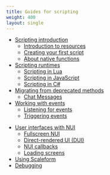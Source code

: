 ```yaml
---
title: Guides for scripting
weight: 400
layout: single
---
```


- [Scripting introduction](/docs/scripting-manual/introduction)
    - [Introduction to resources](/docs/scripting-manual/introduction/introduction-to-resources)
    - [Creating your first script](/docs/scripting-manual/introduction/creating-your-first-script)
    - [About native functions](/docs/scripting-manual/introduction/about-native-functions)
- [Scripting runtimes](/docs/scripting-manual/runtimes)
    - [Scripting in Lua](/docs/scripting-manual/runtimes/lua)
    - [Scripting in JavaScript](/docs/scripting-manual/runtimes/javascript)
    - [Scripting in C#](/docs/scripting-manual/runtimes/csharp)
- [Migrating from deprecated methods](/docs/scripting-manual/migrating-from-deprecated)
  - [Chat Messages](/docs/scripting-manual/migrating-from-deprecated/chat-messages)
- [Working with events](/docs/scripting-manual/working-with-events)
  - [Listening for events](/docs/scripting-manual/working-with-events/listening-for-events)
  - [Triggering events](/docs/scripting-manual/working-with-events/triggering-events)
<!--    - [Using events](/docs/scripting-manual/working-with-events/using-events) -->
<!--    - [Creating new events](/docs/scripting-manual/working-with-event/creating-new-events) -->
<!--    - [Server-client communication](/docs/scripting-manual/working-with-event/server-client-communication) -->
- [User interfaces with NUI](/docs/scripting-manual/nui-development)
  - [Fullscreen NUI](/docs/scripting-manual/nui-development/full-screen-nui)
  - [Direct-rendered UI (DUI)](/docs/scripting-manual/nui-development/dui)
  - [NUI callbacks](/docs/scripting-manual/nui-development/nui-callbacks)
  - [Loading screens](/docs/scripting-manual/nui-development/loading-screens)
- [Using Scaleform](/docs/scripting-manual/using-scaleform)
- [Debugging](/docs/scripting-manual/debugging)
